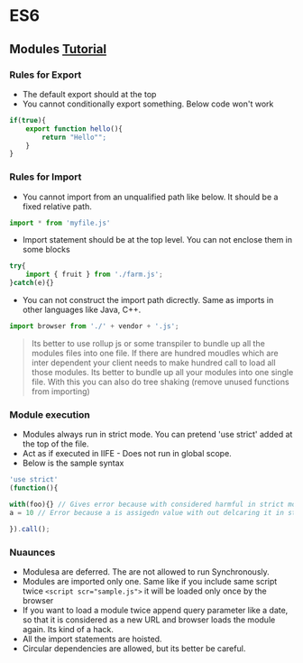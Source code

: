 # ES6

## Modules [Tutorial](https://www.youtube.com/watch?v=fIP4pjAqCtQ)

### Rules for Export

* The default export should at the top
* You cannot conditionally export something. Below code won't work

```javascript
if(true){
    export function hello(){
        return "Hello"";
    }
}
```

### Rules for Import

* You cannot import from an unqualified path like below. It should be a fixed relative path.

```javascript
import * from 'myfile.js'
```

* Import statement should be at the top level. You can not enclose them in some blocks

```javascript
try{
    import { fruit } from './farm.js';
}catch(e){}
```

* You can not construct the import path dicrectly. Same as imports in other languages like Java, C++.

```javascript
import browser from './' + vendor + '.js';
```

> Its better to use rollup js or some transpiler to bundle up all the modules files into one file. If there are hundred moudles which are inter dependent your client needs to make hundred call to load all those modules. Its better to bundle up all your modules into one single file. With this you can also do tree shaking (remove unused functions from importing)

### Module execution

* Modules always run in strict mode. You can pretend  'use strict' added at the top of the file.
* Act as if executed in IIFE -  Does not run in global scope.
* Below is the sample syntax

```javascript
'use strict'
(function(){

with(foo){} // Gives error because with considered harmful in strict mode.
a = 10 // Error because a is assigedn value with out delcaring it in strict mode.

}).call();
```

### Nuaunces

* Modulesa are deferred. The are not allowed to run Synchronously.
* Modules are imported only one. Same like if you include same script twice `<script scr="sample.js">` it will be loaded only once by the browser
* If you want to load a module twice append query parameter like a date, so that it is considered as a new URL and browser loads the module again. Its kind of a hack.
* All the import statements are hoisted.
* Circular dependencies are allowed, but its better be careful.